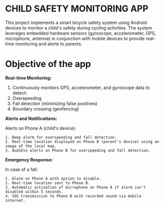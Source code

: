 # CHILD SAFETY MONITORING APP

This project implements a smart bicycle safety system using Android devices to monitor a child's safety during cycling activities. The system leverages embedded hardware sensors (gyroscope, accelerometer, GPS, microphone, antenna) in conjunction with mobile devices to provide real-time monitoring and alerts to parents.

# Objective of the app

**Real-time Monitoring:**

  1. Continuously monitors GPS, accelerometer, and gyroscope data to detect:
  2. Overspeeding
  3. Fall detection (minimizing false positives)
  4. Boundary crossing (geofencing)
  
**Alerts and Notifications:**

  Alerts on Phone A (child's device):
  
    1. Beep alarm for overspeeding and fall detection.
    2. Real-time location displayed on Phone B (parent's device) using an image of the local map.
    3. Audible alerts on Phone B for overspeeding and fall detection.
    
**Emergency Response:**

  In case of a fall:
  
    1. Alarm on Phone A with option to disable.
    2. Real-time location sent to Phone B.
    3. Automatic activation of microphone on Phone A if alarm isn't disabled within 5 seconds.
    4. SOS transmission to Phone B with recorded sound via mobile internet.
